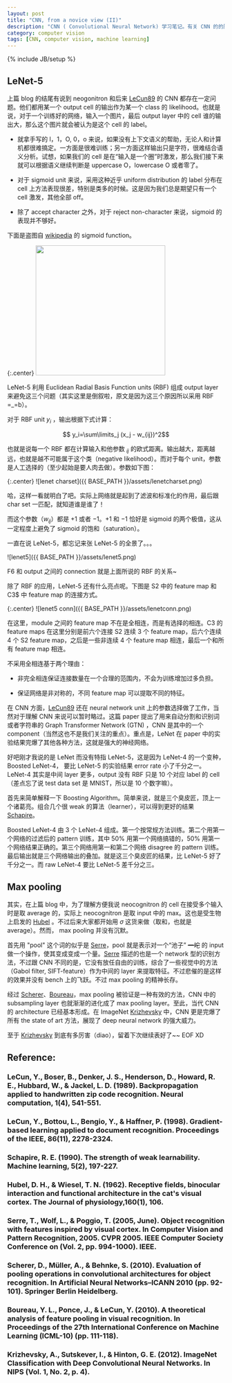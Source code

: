 ```yaml
---
layout: post
title: "CNN, from a novice view (II)"
description: "CNN ( Convolutional Neural Network) 学习笔记。有关 CNN 的的历史，发展。CNN 结构的解析。LeNet-5，neocognitron 等例子。"
category: computer vision
tags: [CNN, computer vision, machine learning]
---
```

{% include JB/setup %}

## LeNet-5
上篇 blog 的结尾有说到 neogonitron 和后来 [LeCun89](#LeCun89) 的 CNN 都存在一定问题。他们都用某一个 output cell 的输出作为某一个 class 的 likelihood。也就是说，对于一个训练好的网络，输入一个图片，最后 output layer 中的 cell 谁的输出大，那么这个图片就会被认为是这个 cell 的 label。

* 就拿手写的 l，1，O, 0，o 来说，如果没有上下文语义的帮助，无论人和计算机都很难搞定。一方面是很难训练；另一方面这样输出只是字符，很难结合语义分析。试想，如果我们的 cell 是在“输入是一个圈”时激发，那么我们接下来就可以根据语义继续判断是 uppercase O，lowercase O 或者零了。

* 对于 sigmoid unit 来说，采用这种近乎 uniform distribution 的 label 分布在 cell 上方法表现很差，特别是类多的时候。这是因为我们总是期望只有一个 cell 激发，其他全部 off。

* 除了 accept character 之外，对于 reject non-character 来说，sigmoid 的表现并不够好。


下面是盗图自 [wikipedia](http://en.wikipedia.org/wiki/Sigmoid_function) 的 sigmoid function。

{:.center}
<img src="{{ BASE_PATH }}/assets/sigmoid.svg" class="center" style="width: 300px;"/>

LeNet-5 利用 Euclidean Radial Basis Function units (RBF) 组成 output layer 来避免这三个问题（其实这里是倒叙啦，原文是因为这三个原因所以采用 RBF =_=b）。

<!--more-->

对于 RBF unit $y_i$ ，输出根据下式计算：

$$ y_i=\sum\limits_j (x_j - w_{ij})^2$$

也就是说每一个 RBF 都在计算输入和他参数 $_{ij}$ 的欧式距离。输出越大，距离越远，也就是越不可能属于这个类（negative likelihood）。而对于每个 unit，参数是人工选择的（至少起始是要人肉去做）。参数如下图：

{:.center}
![lenet charset]({{ BASE_PATH }}/assets/lenetcharset.png)

哈，这样一看就明白了吧。实际上网络就是起到了滤波和标准化的作用，最后跟 char set 一匹配，就知道谁是谁了！

而这个参数（$w_{ij}$）都是 $+1$ 或者 $-1$。$+1$ 和 $-1$ 恰好是 sigmoid 的两个极值，这从一定程度上避免了 sigmoid 的饱和（saturation）。

一直在说 LeNet-5，都忘记来张 LeNet-5 的全景了。。。

![lenet5]({{ BASE_PATH }}/assets/lenet5.png)

F6 和 output 之间的 connection 就是上面所说的 RBF 的关系~

除了 RBF 的应用，LeNet-5 还有什么亮点呢。下图是 S2 中的 feature map 和 C3$ 中 feature map 的连接方式。

{:.center}
![lenet5 conn]({{ BASE_PATH }}/assets/lenetconn.png)

在这里，module 之间的 feature map 不在是全相连，而是有选择的相连。C3 的 feature maps 在这里分别是前六个连接 S2 连续 3 个 feature map，后六个连续 4 个 S2 feature map，之后是一些非连续 4 个 feature map 相连，最后一个和所有 feature map 相连。

不采用全相连基于两个理由：

* 非完全相连保证连接数量在一个合理的范围内，不会为训练增加过多负担。

* 保证网络是非对称的，不同 feature map 可以提取不同的特征。

在 CNN 方面，[LeCun89](#LeCun89) 还在 neural network unit 上的参数选择做了工作，当然对于理解 CNN 来说可以暂时略过。这篇 paper 提出了用来自动分割和识别词或者字符串的 Graph Transformer Network (GTN) ，CNN 是其中的一个 component（当然这也不是我们关注的重点）。重点是，LeNet 在 paper 中的实验结果完爆了其他各种方法，这就是强大的神经网络。

好吧刚才我说的是 LeNet 而没有特指 LeNet-5，这是因为 LeNet-4 的一个变种， Boosted LeNet-4， 要比 LeNet-5 的实验结果 error rate 小了千分之一。LeNet-4 其实是中间 layer 更多，output 没有 RBF 只是 10 个对应 label 的 cell（差点忘了说 test data set 是 MNIST，所以是 10 个数字嘛）。

首先来简单解释一下 Boosting Algorithm。简单来说，就是三个臭皮匠，顶上一个诸葛亮。组合几个很 weak 的算法（learner），可以得到更好的结果 [Schapire](#Schapire)。

Boosted LeNet-4 由 3 个 LeNet-4 组成。第一个按常规方法训练。第二个用第一个网络的过滤后的 pattern 训练，其中 50% 用第一个网络搞错的，50% 用第一个网络结果正确的。第三个网络用第一和第二个网络 disagree 的 pattern 训练。最后输出就是三个网络输出的叠加。就是这三个臭皮匠的结果，比 LeNet-5 好了千分之一。而 raw LeNet-4 要比 LeNet-5 差千分之三。

## Max pooling 

其实，在上篇 blog 中，为了理解方便我说 neocognitron 的 cell 在接受多个输入时是取 average 的，实际上 neocognitron 是取 input 中的 max。这也是受生物上启发的 [Hubel](#Hubel) 。不过后来大家都开始用 $\sigma$ 这货来做（取和，也就是 average）。然而， max pooling 并没有沉默。

首先用 "pool" 这个词的似乎是 [Serre](#Serre)，pool 就是表示对一个“池子” <del>一坨</del> 的 input 做一个操作，使其变成变成一个量。[Serre](#Serre) 描述的也是一个 network 型的识别方法，不过跟 CNN 不同的是，它没有放任自由的训练，综合了一些视觉中的方法（Gabol filter, SIFT-feature）作为中间的 layer 来提取特征。不过悲催的是这样的效果并没有 bench 上的飞跃。不过 max pooling 的精神长存。

经过 [Scherer](#Scherer)、[Boureau](#Boureau)，max pooling 被验证是一种有效的方法，CNN 中的 subsampling layer 也就渐渐的进化成了 max pooling layer。至此，当代 CNN 的 architecture 已经基本形成。在 ImageNet [Krizhevsky](#Krizhevsky) 中，CNN 更是完爆了所有 the state of art 方法，展现了 deep neural network 的强大威力。

至于 [Krizhevsky](#Krizhevsky) 到底有多厉害（diao），留着下次继续表好了~~ EOF XD

## Reference:
### <a name="LeCun89"></a> LeCun, Y., Boser, B., Denker, J. S., Henderson, D., Howard, R. E., Hubbard, W., & Jackel, L. D. (1989). Backpropagation applied to handwritten zip code recognition. Neural computation, 1(4), 541-551.
### <a name="LeCun98"></a> LeCun, Y., Bottou, L., Bengio, Y., & Haffner, P. (1998). Gradient-based learning applied to document recognition. Proceedings of the IEEE, 86(11), 2278-2324.
### <a name="Schapire"></a> Schapire, R. E. (1990). The strength of weak learnability. Machine learning, 5(2), 197-227.
### <a name="Hubel"></a> Hubel, D. H., & Wiesel, T. N. (1962). Receptive fields, binocular interaction and functional architecture in the cat's visual cortex. The Journal of physiology,160(1), 106.
### <a name="Serre"></a> Serre, T., Wolf, L., & Poggio, T. (2005, June). Object recognition with features inspired by visual cortex. In Computer Vision and Pattern Recognition, 2005. CVPR 2005. IEEE Computer Society Conference on (Vol. 2, pp. 994-1000). IEEE.
### <a name="Scherer"></a> Scherer, D., Müller, A., & Behnke, S. (2010). Evaluation of pooling operations in convolutional architectures for object recognition. In Artificial Neural Networks–ICANN 2010 (pp. 92-101). Springer Berlin Heidelberg.
### <a name="Boureau"></a> Boureau, Y. L., Ponce, J., & LeCun, Y. (2010). A theoretical analysis of feature pooling in visual recognition. In Proceedings of the 27th International Conference on Machine Learning (ICML-10) (pp. 111-118).
### <a name="Krizhevsky"></a> Krizhevsky, A., Sutskever, I., & Hinton, G. E. (2012). ImageNet Classification with Deep Convolutional Neural Networks. In NIPS (Vol. 1, No. 2, p. 4).